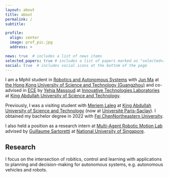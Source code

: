 ```yaml
---
layout: about
title: about
permalink: /
subtitle: 

profile: 
  align: center
  image: prof_pic.jpg
  address: >  

news: true  # includes a list of news items
selected_papers: true # includes a list of papers marked as "selected={true}"
social: true  # includes social icons at the bottom of the page
---
```


I am a Mphil student in [Robotics and Autonomous Systems][roas] with [Jun Ma][jun] at [the Hong Kong University of Science and Technology (Guangzhou)][hkust(gz)] and co-advised in [ECE][ece] by [Yehia Massoud][yehia] at [Innovative Technologies Laboratories][itl] at [King Abdullah University of Science and Technology][kaust]. 

Previously, I was a visiting student with [Meriem Laleg][meriem] at [King Abdullah University of Science and Technology][kaust] (now at [Université Paris-Saclay][paris-scalay]). I obtained my bachelor degree  in 2022 with [Fei Chen][fei][Northeastern University][neu]. 

I also held a position as a research intern at [Multi-Agent Robotic Motion Lab][marmot] advised by [Guillaume Sartoretti][gui] at [National University of Singapore][nus].

## Research

I focus on the intersection of robitics, control and learning with applications to planning and decision-making for autonomous systems, e.g. autonomous vehicles and robots.

[neu]: https://www.neu.edu.cn
[fei]: https://ancl.com.cn/
[hkust(gz)]: https://hkust-gz.edu.cn/
[roas]: https://hkust-gz.edu.cn/academics/four-hubs/systems-hub/robotics-and-autonomous-systems
[ece]: https://cemse.kaust.edu.sa/ece
[yehia]: https://yehiamassoud.com/
[itl]: https://cemse.kaust.edu.sa/itl
[meriem]: https://cemse.kaust.edu.sa/emang/people/person/taous-meriem-laleg-kirati
[kaust]: https://www.kaust.edu.sa/en
[gui]: https://marmotlab.org/bio.html
[marmot]: https://www.marmotlab.org
[nus]: https://www.nus.edu.sg
[paris-scalay]: https://www.universite-paris-saclay.fr
[jun]: https://facultyprofiles.hkust-gz.edu.cn/faculty-personal-page/MA-Jun/eejma
